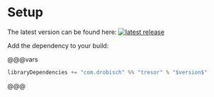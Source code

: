 # Setup

The latest version can be found here: [![latest release](https://img.shields.io/maven-central/v/com.drobisch/tresor_2.13.svg?label=Maven%20Central)](https://search.maven.org/search?q=g:com.drobisch%20AND%20a:tresor*)

Add the dependency to your build:

@@@vars
```scala
libraryDependencies += "com.drobisch" %% "tresor" % "$version$"
```
@@@
